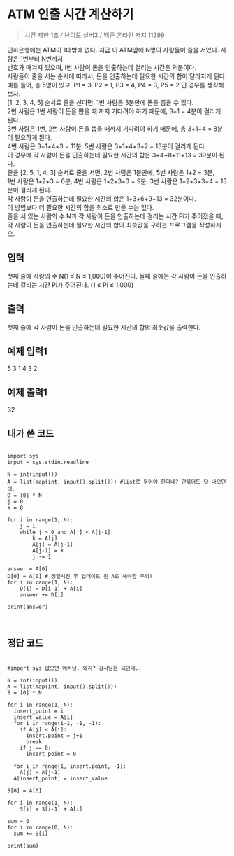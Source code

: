 ATM 인출 시간 계산하기
==========
> 시간 제한 1초 / 난이도 실버3 / 백준 온라인 저지 11399  

인하은행에는 ATM이 1대밖에 없다. 지금 이 ATM앞에 N명의 사람들이 줄을 서있다. 사람은 1번부터 N번까지   
번호가 매겨져 있으며, i번 사람이 돈을 인출하는데 걸리는 시간은 Pi분이다.  
사람들이 줄을 서는 순서에 따라서, 돈을 인출하는데 필요한 시간의 합이 달라지게 된다.   
예를 들어, 총 5명이 있고, P1 = 3, P2 = 1, P3 = 4, P4 = 3, P5 = 2 인 경우를 생각해보자.   
[1, 2, 3, 4, 5] 순서로 줄을 선다면, 1번 사람은 3분만에 돈을 뽑을 수 있다.   
2번 사람은 1번 사람이 돈을 뽑을 때 까지 기다려야 하기 때문에, 3+1 = 4분이 걸리게 된다.   
3번 사람은 1번, 2번 사람이 돈을 뽑을 때까지 기다려야 하기 때문에, 총 3+1+4 = 8분이 필요하게 된다.   
4번 사람은 3+1+4+3 = 11분, 5번 사람은 3+1+4+3+2 = 13분이 걸리게 된다.   
이 경우에 각 사람이 돈을 인출하는데 필요한 시간의 합은 3+4+8+11+13 = 39분이 된다.  
줄을 [2, 5, 1, 4, 3] 순서로 줄을 서면, 2번 사람은 1분만에, 5번 사람은 1+2 = 3분,  
1번 사람은 1+2+3 = 6분, 4번 사람은 1+2+3+3 = 9분, 3번 사람은 1+2+3+3+4 = 13분이 걸리게 된다.   
각 사람이 돈을 인출하는데 필요한 시간의 합은 1+3+6+9+13 = 32분이다.  
이 방법보다 더 필요한 시간의 합을 최소로 만들 수는 없다.  
줄을 서 있는 사람의 수 N과 각 사람이 돈을 인출하는데 걸리는 시간 Pi가 주어졌을 때,  
각 사람이 돈을 인출하는데 필요한 시간의 합의 최솟값을 구하는 프로그램을 작성하시오.

입력
-------------------
첫째 줄에 사람의 수 N(1 ≤ N ≤ 1,000)이 주어진다. 둘째 줄에는 각 사람이 돈을 인출하는데 걸리는 시간 Pi가 주어진다. (1 ≤ Pi ≤ 1,000)

출력
-------------
첫째 줄에 각 사람이 돈을 인출하는데 필요한 시간의 합의 최솟값을 출력한다.

예제 입력1
----------
5
3 1 4 3 2

예제 출력1
--------
32

내가 쓴 코드
-----------
<pre>
<code>
import sys
input = sys.stdin.readline

N = int(input())
A = list(map(int, input().split())) #list로 묶어야 한다네? 안묶어도 답 나오던데. 
D = [0] * N
j = 0
k = 0

for i in range(1, N):
    j = i
    while j > 0 and A[j] < A[j-1]:
        k = A[j]
        A[j] = A[j-1]
        A[j-1] = k
        j -= 1

answer = A[0]
D[0] = A[0] # 정렬시킨 후 업데이트 된 A로 해야함 주의!
for i in range(1, N):
    D[i] = D[i-1] + A[i]
    answer += D[i]

print(answer)

</code>
</pre>

정답 코드
----------------
<pre>
  <code>
#import sys 없으면 에러남. 왜지? 강사님은 되던데..
      
N = int(input()) 
A = list(map(int, input().split()))
S = [0] * N

for i in range(1, N):
  insert_point = i
  insert_value = A[i]
  for i in range(i-1, -1, -1):
    if A[j] < A[i]:
      insert.point = j+1
      break
    if j == 0:
      insert_point = 0

  for i in range(1, insert.point, -1):
    A[j] = A[j-1]
  A[insert_point] = insert_value

S[0] = A[0]

for i in range(1, N):
    S[i] = S[i-1] + A[i]

sum = 0
for i in range(0, N):
  sum += S[i]

print(sum)

</code>
</pre>









